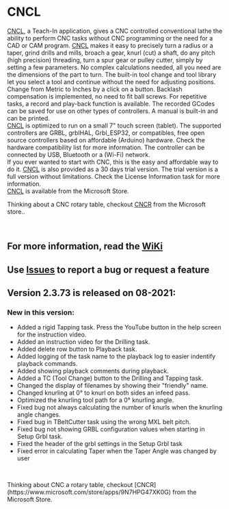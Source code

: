 # CNCL
[CNCL](https://www.microsoft.com/store/apps/9P42TB5T697H), a Teach-In application, gives a CNC controlled conventional lathe the ability to perform CNC tasks without CNC programming or the need for a CAD or CAM program. [CNCL](https://www.microsoft.com/store/apps/9P42TB5T697H) makes it easy to precisely turn a radius or a taper, grind drills and mills, broach a gear, knurl (cut) a shaft, do any pitch (high precision) threading, turn a spur gear or pulley cutter, simply by setting a few parameters. No complex calculations needed, all you need are the dimensions of the part to turn. The built-in tool change and tool library let you select a tool and continue without the need for adjusting positions. Change from Metric to Inches by a click on a button. Backlash compensation is implemented, no need to fit ball screws. For repetitive tasks, a record and play-back function is available. The recorded GCodes can be saved for use on other types of controllers. A manual is built-in and can be printed.  
[CNCL](https://www.microsoft.com/store/apps/9P42TB5T697H) is optimized to run on a small 7" touch screen (tablet). The supported controllers are GRBL, grblHAL, Grbl_ESP32, or compatibles, free open source controllers based on affordable (Arduino) hardware. Check the hardware compatibility list for more information. The controller can be connected by USB, Bluetooth or a (Wi-Fi) network.  
If you ever wanted to start with CNC, this is the easy and affordable way to do it.
[CNCL](https://www.microsoft.com/store/apps/9P42TB5T697H) is also provided as a 30 days trial version. The trial version is a full version without limitations. Check the License Information task for more information.  
[CNCL](https://www.microsoft.com/store/apps/9P42TB5T697H) is available from the Microsoft Store.  

Thinking about a CNC rotary table, checkout [CNCR](https://www.microsoft.com/store/apps/9N7HPG47XK0G) from the Microsoft store..
<p>&nbsp;</p> 

## For more information, read the [WiKi](https://github.com/MetalWorkerTools/CNCL/wiki)
## Use [**Issues**](https://github.com/MetalWorkerTools/CNCL/issues) to report a bug or request a feature 
## Version 2.3.73 is released on 08-2021:
### New in this version:
* Added a rigid Tapping task. Press the YouTube button in the help screen for the instruction video.
* Added an instruction video for the Drilling task.
* Added delete row button to Playback task.
* Added logging of the task name to the playback log to easier indentify playback commands.
* Added showing playback comments during playback.
* Added a TC (Tool Change) button to the Drilling and Tapping task.
* Changed the display of filenames by showing their "friendly" name.
* Changed knurling at 0° to knurl on both sides an infeed pass.
* Optimized the knurling tool path for a 0° knurling angle.
* Fixed bug not always calculating the number of knurls when the knurling angle changes.
* Fixed bug in TBeltCutter task using the wrong MXL belt pitch.
* Fixed bug not showing GRBL configuration values when starting in Setup Grbl task.
* Fixed the header of the grbl settings in the Setup Grbl task
* Fixed error in calculating Taper when the Taper Angle was changed by user
<p>&nbsp;</p>  
Thinking about CNC a rotary table, checkout [CNCR](https://www.microsoft.com/store/apps/9N7HPG47XK0G) from the Microsoft Store.  

